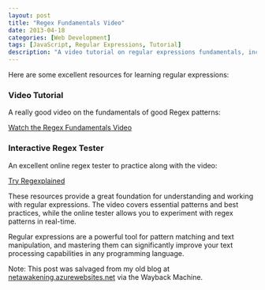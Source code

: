 ```yaml
---
layout: post
title: "Regex Fundamentals Video"
date: 2013-04-18
categories: [Web Development]
tags: [JavaScript, Regular Expressions, Tutorial]
description: "A video tutorial on regular expressions fundamentals, including an interactive regex tester for practicing patterns."
---
```


Here are some excellent resources for learning regular expressions:

### Video Tutorial
A really good video on the fundamentals of good Regex patterns:

[Watch the Regex Fundamentals Video](http://www.youtube.com/watch?v=EkluES9Rvak)

### Interactive Regex Tester
An excellent online regex tester to practice along with the video:

[Try Regexplained](http://leaverou.github.io/regexplained/)

These resources provide a great foundation for understanding and working with regular expressions. The video covers essential patterns and best practices, while the online tester allows you to experiment with regex patterns in real-time.

Regular expressions are a powerful tool for pattern matching and text manipulation, and mastering them can significantly improve your text processing capabilities in any programming language.

Note: This post was salvaged from my old blog at [netawakening.azurewebsites.net](https://web.archive.org/web/20161002115118/http://netawakening.azurewebsites.net/) via the Wayback Machine. 